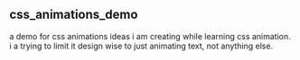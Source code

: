 css_animations_demo
--------------------

a demo for css animations ideas i am creating while learning css animation. 
i a trying to limit it design wise to just animating text, not anything else. 


